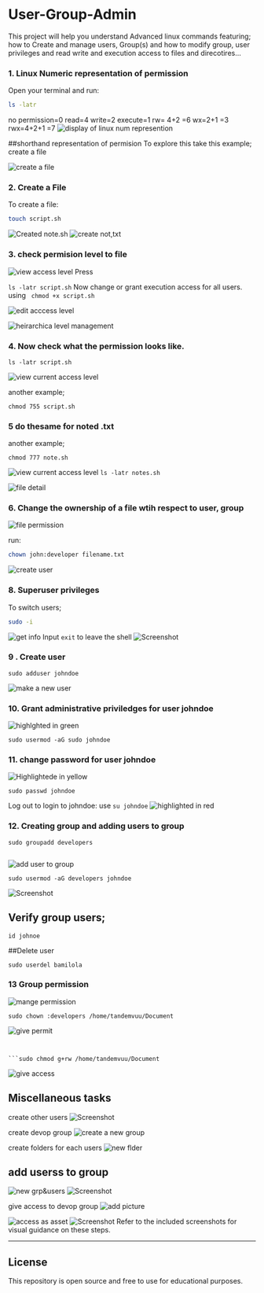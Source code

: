 # User-Group-Admin
This project will help you understand Advanced linux commands featuring; how to Create and manage users, Group(s) and how to  modify group, user privileges and read write and execution access to files and direcotires...

### 1. Linux Numeric representation of permission

Open your terminal and run:
```bash
ls -latr
```
no permission=0 read=4 write=2 execute=1
rw= 4+2 =6
wx=2+1 =3
rwx=4+2+1 =7
![display of linux num represention](images/edit.png)

##shorthand representation of permision
To explore this take this example; create a file

![create a file](images/touch.png)
### 2. Create a File

To create a file:
```bash
touch script.sh
```

![Created note.sh](images/script.png)
![create not,txt](images/teouch.png)

### 3. check permision level to file

![view access level](images/latr.png)
Press

`
ls -latr script.sh
 `
 Now change or grant execution access for all users.
 using
` chmod +x script.sh`

![edit acccess level](imagess/777.png)


![heirarchica level management](imagess/755.png)
### 4. Now check what the permission looks like.
`ls -latr script.sh`

![view current access level](images/755.png)

another example;
 ```
chmod 755 script.sh
 ```

 ### 5 do thesame for noted .txt
 another example;
 ```
 chmod 777 note.sh
 ```
![view current access level](images/777.png)
 `ls -latr notes.sh`
 
![file detail](images/777.png)

### 6. Change the ownership of a file wtih respect to  user, group

![file permission](images/adduse.png)

run:
```bash
chown john:developer filename.txt
```

![create user](images/adduse.png)


### 8. Superuser privileges

To switch users;
```bash
sudo -i

```
![get info](images/-i.png)
Input `exit` to leave the shell
![Screenshot](images/ediit.png)


### 9 . Create user

```
sudo adduser johndoe
```


![make a new user](images/useradgrp.png)

### 10. Grant administrative priviledges for user johndoe
![highlghted in green](images/johnd.png)
```
sudo usermod -aG sudo johndoe

```


### 11. change password for user johndoe
![Highlightede in yellow](images/johnd.png)
```
sudo passwd johndoe

```

Log out to login to johndoe:
use `su johndoe`
![highlighted in red](images/johnd.png)

### 12. Creating group and adding users to group
```
sudo groupadd developers


```
![add user to group](images/addgroup.png)

```
sudo usermod -aG developers johndoe

```

![Screenshot](images/adduse.png)

## Verify group users;
```
id johnoe

```
##Delete user
```
sudo userdel bamilola
```
### 13 Group permission
![mange permission](images/idjohn.png)
```
sudo chown :developers /home/tandemvuu/Document
```
![give permit](images/777.png)
```


```sudo chmod g+rw /home/tandemvuu/Document

```
 ![give access ](images/groupaccess.png)
## Miscellaneous tasks
create other users
![Screenshot](images/addgroup.png) 

create devop group
![create a new group](images/addgroup.png)

create folders for each users
![new flder](images/mkdirforuser.png)

## add userss to group
![new grp&users](images/addusergroup.png)
![Screenshot](images/filepermit.png)

 give access to devop group
 ![add picture](images/gdpir.png)

 ![access as asset](images/groupaccess.png)
 ![Screenshot](images/mkdirforuser.png)
Refer to the included screenshots for visual guidance on these steps.

---

## License

This repository is open source and free to use for educational purposes.
